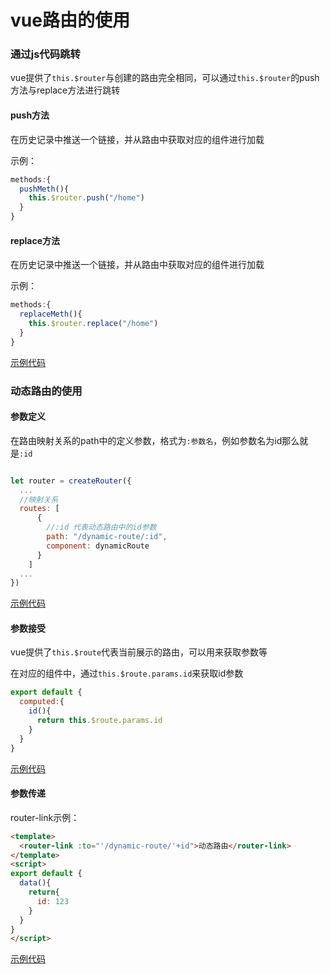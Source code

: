 # vue路由的使用

### 通过js代码跳转

vue提供了`this.$router`与创建的路由完全相同，可以通过`this.$router`的push方法与replace方法进行跳转

#### push方法

在历史记录中推送一个链接，并从路由中获取对应的组件进行加载

示例：

```js
methods:{
  pushMeth(){
    this.$router.push("/home")
  }
}
```

#### replace方法

在历史记录中推送一个链接，并从路由中获取对应的组件进行加载

示例：

```js
methods:{
  replaceMeth(){
    this.$router.replace("/home")
  }
}
```



[示例代码](./scaffolding/39-router-use/src/views/method-jump.vue)

### 动态路由的使用

#### 参数定义

在路由映射关系的path中的定义参数，格式为`:参数名`，例如参数名为id那么就是`:id`

```js

let router = createRouter({
  ...
  //映射关系
  routes: [
      {
        //:id 代表动态路由中的id参数
        path: "/dynamic-route/:id",
        component: dynamicRoute
      }
    ]
  ...
})
```

[示例代码](./scaffolding/39-router-use/src/router/index.js)

#### 参数接受

vue提供了`this.$route`代表当前展示的路由，可以用来获取参数等

在对应的组件中，通过`this.$route.params.id`来获取id参数

```js
export default {
  computed:{
    id(){
      return this.$route.params.id
    }
  }
}
```

[示例代码](./scaffolding/39-router-use/src/views/dynamic-route.vue)

#### 参数传递

router-link示例：

```html
<template>
  <router-link :to="'/dynamic-route/'+id">动态路由</router-link>
</template>
<script>
export default {
  data(){
    return{
      id: 123
    }
  }
}
</script>
```

[示例代码](./scaffolding/39-router-use/src/App.vue)
